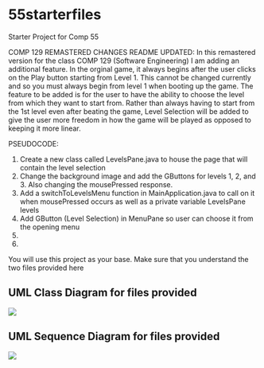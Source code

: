 # 55starterfiles
Starter Project for Comp 55

COMP 129 REMASTERED CHANGES README UPDATED:
In this remastered version for the class COMP 129 (Software Engineering) I am adding an additional feature.
In the orginal game, it always begins after the user clicks on the Play button starting from Level 1. This cannot be changed currently and so you must always begin from level 1 when booting up the game. 
The feature to be added is for the user to have the ability to choose the level from which they want to start from. Rather than always having to start from the 1st level even after beating the game, Level Selection will be added to give the user more freedom in how the game will be played as opposed to keeping it more linear.

PSEUDOCODE:
1. Create a new class called LevelsPane.java to house the page that will contain the level selection 
2. Change the background image and add the GButtons for levels 1, 2, and 3. Also changing the mousePressed response.
3. Add a switchToLevelsMenu function in MainApplication.java to call on it when mousePressed occurs as well as a private variable LevelsPane levels
4. Add GButton (Level Selection) in MenuPane so user can choose it from the opening menu
5. 
6. 

You will use this project as your base.
Make sure that you understand the two files provided here

## UML Class Diagram for files provided
![](media/55GroupProjectUML.jpg)

## UML Sequence Diagram for files provided
![](media/55GroupProjectSequenceDiagram.png)
